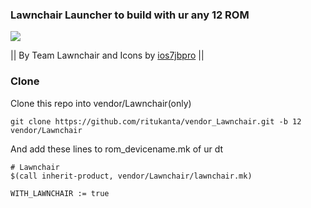 ### Lawnchair Launcher to build with ur any 12 ROM

<img src="https://github.com/ritukanta/vendor_Lawnchair/blob/12/lawnchair.jpg?raw=true">

|| By Team Lawnchair and Icons by [ios7jbpro](https://github.com/ios7jbpro/lawnicons) ||

### Clone
Clone this repo into vendor/Lawnchair(only)
```
git clone https://github.com/ritukanta/vendor_Lawnchair.git -b 12 vendor/Lawnchair
```
And add these lines to rom_devicename.mk of ur dt
```
# Lawnchair
$(call inherit-product, vendor/Lawnchair/lawnchair.mk)

WITH_LAWNCHAIR := true
```
